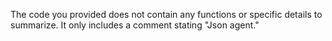 The code you provided does not contain any functions or specific details to summarize. It only includes a comment stating "Json agent."

